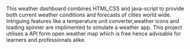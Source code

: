 This weather dashboard combines HTML,CSS and java-script to provide both current weather conditions and forecasts of cities world wide.
Intriguing features like a temperature unit converter,weather icons and loading spinner are implimented to simulate a weather app.
This project utilises a API form open weather map which is free hence advisable for learners and professionals alike.
